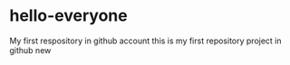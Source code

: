 # hello-everyone
My first respository in github account
this is my first repository project in github new
